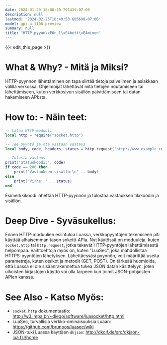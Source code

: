 ```yaml
---
date: 2024-01-20 18:00:20.791439-07:00
description: null
lastmod: '2024-02-25T18:49:53.605698-07:00'
model: gpt-4-1106-preview
summary: null
title: "HTTP-pyynn\xF6n l\xE4hett\xE4minen"
---
```


{{< edit_this_page >}}

# What & Why? - Mitä ja Miksi?
HTTP-pyynnön lähettäminen on tapa siirtää tietoja palvelimen ja asiakkaan välillä verkossa. Ohjelmoijat lähettävät niitä tietojen noutamiseen tai lähettämiseen, kuten verkkosivun sisällön päivittämiseen tai datan hakemiseen API:sta.

# How to: - Näin teet:
```Lua
-- Lataa HTTP-moduuli
local http = require("socket.http")

-- Tee pyyntö ja ota vastaan vastaus
local body, code, headers, status = http.request("http://www.example.com")

-- Tulosta vastaus
print("Statuskoodi:", code)
if code == 200 then
    print("Vastauksen sisältö:\n" .. body)
else
    print("Virhe: " .. status)
end
```
Esimerkkikoodi lähettää HTTP-pyynnön ja tulostaa vastauksen tilakoodin ja sisällön.

# Deep Dive - Syväsukellus:
Ennen HTTP-moduulien esiintuloa Luassa, verkkopyyntöjen tekemiseen piti käyttää alhaisemman tason soketti-APIa. Nyt käytössä on moduuleja, kuten `socket.http` tai `http.request`, jotka tekevät HTTP-pyyntöjen lähettämisestä helpompaa. Vaihtoehtoja myös on, kuten "LuaSec", joka mahdollistaa HTTPS-pyyntöjen lähetyksen. Lähettäessäsi pyynnön, voit määrittää useita parametreja, kuten otsikot ja metodit (GET, POST). On tärkeää huomioida, että Luassa ei ole sisäänrakennettua tukea JSON datan käsittelyyn, joten ulkoisten kirjastojen käyttö voi olla tarpeen kun toimit JSON-pohjaisten APIen kanssa.

# See Also - Katso Myös:
- `socket.http` dokumentaatio: http://w3.impa.br/~diego/software/luasocket/http.html
- LuaSec, turvallisia verkko-ominaisuuksia Luaan: https://github.com/brunoos/luasec/wiki
- JSON-tuki Luassa käyttäen `dkjson`: http://dkolf.de/src/dkjson-lua.fsl/home
